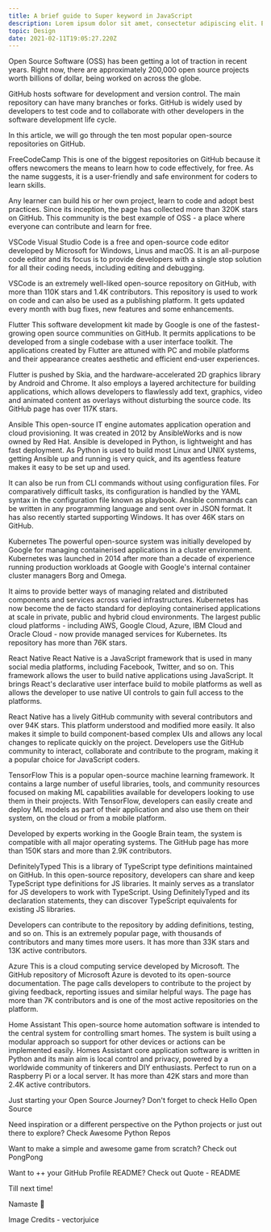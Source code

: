 ```yaml
---
title: A brief guide to Super keyword in JavaScript
description: Lorem ipsum dolor sit amet, consectetur adipiscing elit. Et tortor velit morbi integer sed orci, suspendisse quis. Turpis quis id eget feugiat.
topic: Design
date: 2021-02-11T19:05:27.220Z
---
```


Open Source Software (OSS) has been getting a lot of traction in recent years. Right now, there are approximately 200,000 open source projects worth billions of dollar, being worked on across the globe.

GitHub hosts software for development and version control. The main repository can have many branches or forks. GitHub is widely used by developers to test code and to collaborate with other developers in the software development life cycle.

In this article, we will go through the ten most popular open-source repositories on GitHub.

FreeCodeCamp
This is one of the biggest repositories on GitHub because it offers newcomers the means to learn how to code effectively, for free. As the name suggests, it is a user-friendly and safe environment for coders to learn skills.

Any learner can build his or her own project, learn to code and adopt best practices. Since its inception, the page has collected more than 320K stars on GitHub. This community is the best example of OSS - a place where everyone can contribute and learn for free.

VSCode
Visual Studio Code is a free and open-source code editor developed by Microsoft for Windows, Linus and macOS. It is an all-purpose code editor and its focus is to provide developers with a single stop solution for all their coding needs, including editing and debugging.

VSCode is an extremely well-liked open-source repository on GitHub, with more than 110K stars and 1.4K contributors. This repository is used to work on code and can also be used as a publishing platform. It gets updated every month with bug fixes, new features and some enhancements.

Flutter
This software development kit made by Google is one of the fastest-growing open source communities on GitHub. It permits applications to be developed from a single codebase with a user interface toolkit. The applications created by Flutter are attuned with PC and mobile platforms and their appearance creates aesthetic and efficient end-user experiences.

Flutter is pushed by Skia, and the hardware-accelerated 2D graphics library by Android and Chrome. It also employs a layered architecture for building applications, which allows developers to flawlessly add text, graphics, video and animated content as overlays without disturbing the source code. Its GitHub page has over 117K stars.

Ansible
This open-source IT engine automates application operation and cloud provisioning. It was created in 2012 by AnsibleWorks and is now owned by Red Hat. Ansible is developed in Python, is lightweight and has fast deployment. As Python is used to build most Linux and UNIX systems, getting Ansible up and running is very quick, and its agentless feature makes it easy to be set up and used.

It can also be run from CLI commands without using configuration files. For comparatively difficult tasks, its configuration is handled by the YAML syntax in the configuration file known as playbook. Ansible commands can be written in any programming language and sent over in JSON format. It has also recently started supporting Windows. It has over 46K stars on GitHub.

Kubernetes
The powerful open-source system was initially developed by Google for managing containerised applications in a cluster environment. Kubernetes was launched in 2014 after more than a decade of experience running production workloads at Google with Google's internal container cluster managers Borg and Omega.

It aims to provide better ways of managing related and distributed components and services across varied infrastructures. Kubernetes has now become the de facto standard for deploying containerised applications at scale in private, public and hybrid cloud environments. The largest public cloud platforms - including AWS, Google Cloud, Azure, IBM Cloud and Oracle Cloud - now provide managed services for Kubernetes. Its repository has more than 76K stars.

React Native
React Native is a JavaScript framework that is used in many social media platforms, including Facebook, Twitter, and so on. This framework allows the user to build native applications using JavaScript. It brings React's declarative user interface build to mobile platforms as well as allows the developer to use native UI controls to gain full access to the platforms.

React Native has a lively GitHub community with several contributors and over 94K stars. This platform understood and modified more easily. It also makes it simple to build component-based complex UIs and allows any local changes to replicate quickly on the project. Developers use the GitHub community to interact, collaborate and contribute to the program, making it a popular choice for JavaScript coders.

TensorFlow
This is a popular open-source machine learning framework. It contains a large number of useful libraries, tools, and community resources focused on making ML capabilities available for developers looking to use them in their projects. With TensorFlow, developers can easily create and deploy ML models as part of their application and also use them on their system, on the cloud or from a mobile platform.

Developed by experts working in the Google Brain team, the system is compatible with all major operating systems. The GitHub page has more than 150K stars and more than 2.9K contributors.

DefinitelyTyped
This is a library of TypeScript type definitions maintained on GitHub. In this open-source repository, developers can share and keep TypeScript type definitions for JS libraries. It mainly serves as a translator for JS developers to work with TypeScript. Using DefinitelyTyped and its declaration statements, they can discover TypeScript equivalents for existing JS libraries.

Developers can contribute to the repository by adding definitions, testing, and so on. This is an extremely popular page, with thousands of contributors and many times more users. It has more than 33K stars and 13K active contributors.

Azure
This is a cloud computing service developed by Microsoft. The GitHub repository of Microsoft Azure is devoted to its open-source documentation. The page calls developers to contribute to the project by giving feedback, reporting issues and similar helpful ways. The page has more than 7K contributors and is one of the most active repositories on the platform.

Home Assistant
This open-source home automation software is intended to the central system for controlling smart homes. The system is built using a modular approach so support for other devices or actions can be implemented easily. Homes Assistant core application software is written in Python and its main aim is local control and privacy, powered by a worldwide community of tinkerers and DIY enthusiasts. Perfect to run on a Raspberry Pi or a local server. It has more than 42K stars and more than 2.4K active contributors.

Just starting your Open Source Journey? Don't forget to check Hello Open Source

Need inspiration or a different perspective on the Python projects or just out there to explore? Check Awesome Python Repos

Want to make a simple and awesome game from scratch? Check out PongPong

Want to ++ your GitHub Profile README? Check out Quote - README

Till next time!

Namaste 🙏

Image Credits - vectorjuice
